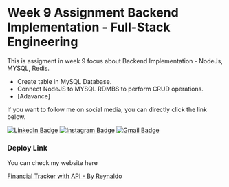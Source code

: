 # Week 9 Assignment Backend Implementation - Full-Stack Engineering

This is assigment in week 9 focus about Backend Implementation - NodeJs, MYSQL, Redis.

- Create table in MySQL Database.
- Connect NodeJS to MYSQL RDMBS to perform CRUD operations.
- [Adavance]

If you want to follow me on social media, you can directly click the link below.

[![LinkedIn Badge](https://img.shields.io/badge/-Reynaldo_Fang-blue?style=flat&logo=linkedin)](https://www.linkedin.com/in/reynaldo-fang/)
[![Instagram Badge](https://img.shields.io/badge/-reynaldo.fang-white?style=flat&logo=instagram&logoColor=black&color=%2387ceeb)](https://www.instagram.com/reynaldo.fang/)
[![Gmail Badge](https://img.shields.io/badge/-reynaldofang02%40gmail.com-black?style=flat&logo=gmail&color=%23454c53)](mailto:reynaldofang02@gmail.com)

### Deploy Link

You can check my website here

[Financial Tracker with API - By Reynaldo](https://week-8-reynaldofang.netlify.app/)
